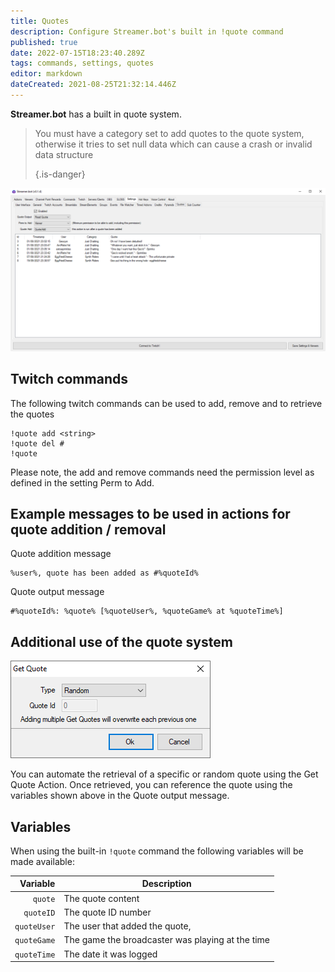 ```yaml
---
title: Quotes
description: Configure Streamer.bot's built in !quote command
published: true
date: 2022-07-15T18:23:40.289Z
tags: commands, settings, quotes
editor: markdown
dateCreated: 2021-08-25T21:32:14.446Z
---
```


**Streamer.bot** has a built in quote system.

> You must have a category set to add quotes to the quote system, otherwise it tries to set null data which can cause a crash or invalid data structure 
> 
> {.is-danger}


![quotes.png](/quotes.png)

## Twitch commands
The following twitch commands can be used to add, remove and to retrieve the quotes
```
!quote add <string>
!quote del #
!quote
```
Please note, the add and remove commands need the permission level as defined in the setting Perm to Add.

## Example messages to be used in actions for quote addition / removal
Quote addition message
```
%user%, quote has been added as #%quoteId%
```
Quote output message
```
#%quoteId%: %quote% [%quoteUser%, %quoteGame% at %quoteTime%]
```

## Additional use of the quote system
![Quote Action](/123520512-082e4800-d6a9-11eb-95f9-e5c016b42f21.png)

You can automate the retrieval of a specific or random quote using the Get Quote Action. Once retrieved, you can reference the quote using the variables shown above in the Quote output message.

## Variables

When using the built-in `!quote` command the following variables will be made available:

|    Variable | Description                                      |
| -----------:| ------------------------------------------------ |
|     `quote` | The quote content                                |
|   `quoteID` | The quote ID number                              |
| `quoteUser` | The user that added the quote,                   |
| `quoteGame` | The game the broadcaster was playing at the time |
| `quoteTime` | The date it was logged                           |